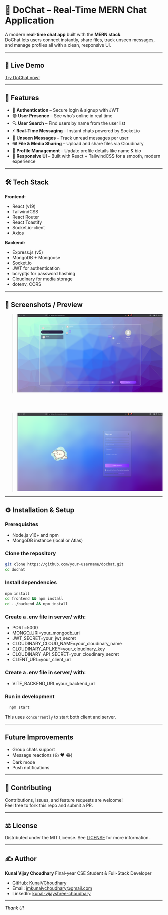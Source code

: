 # 💬 DoChat – Real-Time MERN Chat Application  

A modern **real-time chat app** built with the **MERN stack**.  
DoChat lets users connect instantly, share files, track unseen messages, and manage profiles all with a clean, responsive UI.

---


## 🚀 Live Demo

[Try DoChat now!](https://dochat-client.onrender.com)

---

## 🌟 Features

- 🔑 **Authentication** – Secure login & signup with JWT  
- 🟢 **User Presence** – See who’s online in real time  
- 🔍 **User Search** – Find users by name from the user list  
- ⚡ **Real-Time Messaging** – Instant chats powered by Socket.io  
- 📩 **Unseen Messages** – Track unread messages per user  
- 🖼️ **File & Media Sharing** – Upload and share files via Cloudinary  
- 👤 **Profile Management** – Update profile details like name & bio  
- 📱 **Responsive UI** – Built with React + TailwindCSS for a smooth, modern experience  

---

## 🛠️ Tech Stack

**Frontend:**
- React (v19)  
- TailwindCSS  
- React Router  
- React Toastify  
- Socket.io-client  
- Axios  

**Backend:**
- Express.js (v5)  
- MongoDB + Mongoose  
- Socket.io  
- JWT for authentication  
- bcryptjs for password hashing  
- Cloudinary for media storage  
- dotenv, CORS  

---

## 📸 Screenshots / Preview

> ![home page](preview-image/homepage.png)

<br></br>

> ![login page](preview-image/loginpage.png)

---

## ⚙️ Installation & Setup


### Prerequisites

* Node.js v16+ and npm
* MongoDB instance (local or Atlas)

### Clone the repository
```bash
git clone https://github.com/your-username/dochat.git
cd dochat
```

### Install dependencies
```bash
npm install             
cd frontend && npm install
cd ../backend && npm install
```


### Create a .env file in server/ with:

- PORT=5000
- MONGO_URI=your_mongodb_uri
- JWT_SECRET=your_jwt_secret
- CLOUDINARY_CLOUD_NAME=your_cloudinary_name
- CLOUDINARY_API_KEY=your_cloudinary_key
- CLOUDINARY_API_SECRET=your_cloudinary_secret
- CLIENT_URL=your_client_url

### Create a .env file in server/ with:

- VITE_BACKEND_URL=your_backend_url

### Run in development

 ```bash
   npm start
   ```

This uses `concurrently` to start both client and server.

---

## Future Improvements

- Group chats support
- Message reactions (👍 ❤️ 😂)
- Dark mode
- Push notifications

---

## 🤝 Contributing

Contributions, issues, and feature requests are welcome!  
Feel free to fork this repo and submit a PR.

---

## ⚖️ License

Distributed under the MIT License. See [LICENSE](LICENSE) for more information.

---

## ✍️ Author

**Kunal Vijay Choudhary**
Final-year CSE Student & Full-Stack Developer

* GitHub: [KunalVChoudhary](https://github.com/KunalVChoudhary)
* Email: [imkunalvchoudhary@gmail.com](mailto:imkunalvchoudhary@gmail.com)
* LinkedIn: [kunal-vijayshree-choudhary](https://www.linkedin.com/in/kunal-vijayshree-choudhary)

---

*Thank U!*